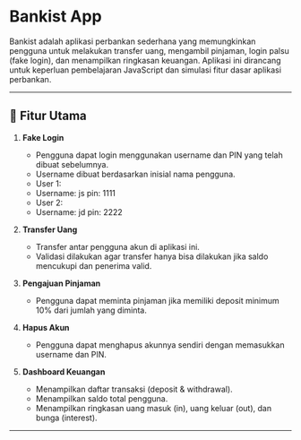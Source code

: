 # Bankist App

Bankist adalah aplikasi perbankan sederhana yang memungkinkan pengguna untuk melakukan transfer uang, mengambil pinjaman, login palsu (fake login), dan menampilkan ringkasan keuangan. Aplikasi ini dirancang untuk keperluan pembelajaran JavaScript dan simulasi fitur dasar aplikasi perbankan.

---

## 🌟 Fitur Utama

1. **Fake Login**

   - Pengguna dapat login menggunakan username dan PIN yang telah dibuat sebelumnya.
   - Username dibuat berdasarkan inisial nama pengguna.
   - User 1:
   - Username: js pin: 1111
   - User 2:
   - Username: jd pin: 2222

2. **Transfer Uang**

   - Transfer antar pengguna akun di aplikasi ini.
   - Validasi dilakukan agar transfer hanya bisa dilakukan jika saldo mencukupi dan penerima valid.

3. **Pengajuan Pinjaman**

   - Pengguna dapat meminta pinjaman jika memiliki deposit minimum 10% dari jumlah yang diminta.

4. **Hapus Akun**

   - Pengguna dapat menghapus akunnya sendiri dengan memasukkan username dan PIN.

5. **Dashboard Keuangan**
   - Menampilkan daftar transaksi (deposit & withdrawal).
   - Menampilkan saldo total pengguna.
   - Menampilkan ringkasan uang masuk (in), uang keluar (out), dan bunga (interest).

---
